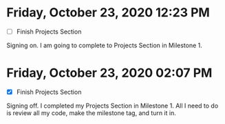 # Friday, October 23, 2020 12:23 PM
- [ ] Finish Projects Section

Signing on. I am going to complete to Projects Section in Milestone 1.
# Friday, October 23, 2020 02:07 PM
- [X] Finish Projects Section

Signing off. I completed my Projects Section in Milestone 1. All I need to do is review all my code, make the milestone tag, and turn it in.

